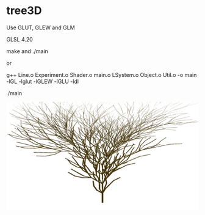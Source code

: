 # tree3D
Use GLUT, GLEW and GLM

GLSL 4.20

make and ./main

or

g++ Line.o Experiment.o Shader.o main.o LSystem.o Object.o Util.o -o main -lGL -lglut -lGLEW -lGLU -ldl

./main

![Image alt](https://github.com/d00m1r/tree3D/blob/master/tree.png)
